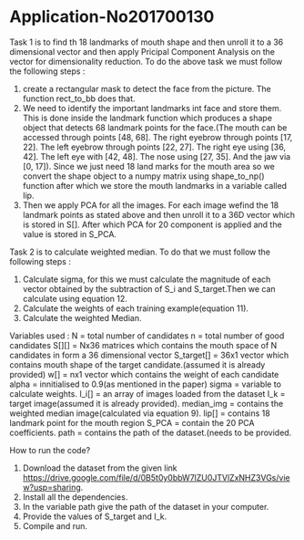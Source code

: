 # Application-No201700130 
Task 1 is to find th 18 landmarks of mouth shape and then unroll it to a 36 dimensional vector and then apply Pricipal Component Analysis on the vector for dimensionality reduction.
To do the above task we must follow the following steps :
1. create a rectangular mask to detect the face from the picture. The function rect_to_bb does that.
2. We need to identify the important landmarks int face and store them. This is done inside the landmark function which produces a shape object that detects 68 landmark points for the face.(The mouth can be accessed through points [48, 68]. The right eyebrow through points [17, 22]. The left eyebrow through points [22, 27]. The right eye using [36, 42]. The left eye with [42, 48]. The nose using [27, 35].
And the jaw via [0, 17]). Since we just need 18 land marks for the mouth area so we convert the shape object to a numpy matrix using shape_to_np() function after which we store the mouth landmarks in a variable called lip.
3. Then we apply PCA for all the images. For each image wefind the 18 landmark points as stated above and then unroll it to a 36D vector which is stored in S[]. After which PCA for 20 component is applied and the value is stored in S_PCA. 


Task 2 is to calculate weighted median.
To do that we must follow the following steps :
1. Calculate sigma, for this we must calculate the magnitude of each vector obtained by the subtraction of S_i and S_target.Then we can calculate using equation 12.
2. Calculate the weights of each training example(equation 11).
3. Calculate the weighted Median.



Variables used :
N = total number of candidates
n = total number of good candidates
S[][] =  Nx36 matrices which contains the mouth space of N candidates in form a 36 dimensional vector
S_target[] = 36x1 vector which contains mouth shape of the target candidate.(assumed it is already provided)
w[] = nx1 vector which contains the weight of each candidate
alpha =  innitialised to 0.9(as mentioned in the paper)
sigma = variable to calculate weights.
I_i[] = an array of images loaded from the dataset
I_k = target image(assumed it is already provided).
median_img = contains the weighted median image(calculated via equation 9).
lip[] = contains 18 landmark  point for the mouth region
S_PCA = contain the 20 PCA coefficients.
path = contains the path of the dataset.(needs to be provided.



How to run the code?

1. Download the dataset from the given link https://drive.google.com/file/d/0B5t0y0bbW7lZU0JTVlZxNHZ3VGs/view?usp=sharing. 
2. Install all the dependencies.
3. In the variable path give the path of the dataset in your computer.
4. Provide the values of S_target and I_k.
5. Compile and run.

